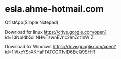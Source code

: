 # esla.ahme-hotmail.com
Qt1stApp(Simple Notepad)

Download for linux
https://drive.google.com/open?id=1GNbIdb5oiINHMTzwnEVnc2ImZct1nW_Z

Download for Windows
https://drive.google.com/open?id=1iWxcYSbXKHaFTATCGO1vID6EtcQ9SH-R
